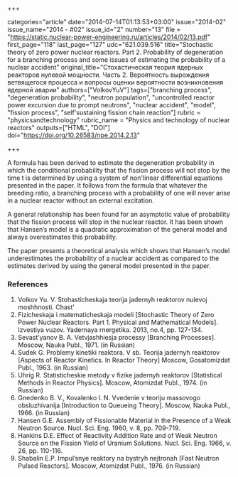 +++

categories="article"
date="2014-07-14T01:13:53+03:00"
issue="2014-02"
issue_name="2014 - #02"
issue_id="2"
number="13"
file = "https://static.nuclear-power-engineering.ru/articles/2014/02/13.pdf"
first_page="118"
last_page="127"
udc="621.039.516"
title="Stochastic theory of zero power nuclear reactors. Part 2. Probability of degeneration for a branching process and some issues of estimating the probability of a nuclear accident"
original_title="Стохастическая теория ядерных реакторов нулевой мощности. Часть 2. Вероятность вырождения ветвящегося процесса и вопросы оценки вероятности возникновения ядерной аварии"
authors=["VolkovYuV"]
tags=["branching process", "degeneration probability", "neutron population", "uncontrolled reactor power excursion due to prompt neutrons", "nuclear accident", "model", "fission process", "self'sustaining fission chain reaction"]
rubric = "physicsandtechnology"
rubric_name = "Physics and technology of nuclear reactors"
outputs=["HTML", "DOI"]
doi="https://doi.org/10.26583/npe.2014.2.13"

+++

A formula has been derived to estimate the degeneration probability in which the conditional probability that the fission process will not stop by the time t is determined by using a system of non'linear differential equations presented in the paper. It follows from the formula that whatever the breeding ratio, a branching process with a probability of one will never arise in a nuclear reactor without an external excitation.

A general relationship has been found for an asymptotic value of probability that the fission process will stop in the nuclear reactor. It has been shown that Hansen’s model is a quadratic approximation of the general model and always overestimates this probability.

The paper presents a theoretical analysis which shows that Hansen’s model underestimates the probability of a nuclear accident as compared to the estimates derived by using the general model presented in the paper.

### References

1. Volkov Yu. V. Stohasticheskaja teorija jadernyh reaktorov nulevoj moshhnosti. Chast’
1. Fizicheskaja i matematicheskaja modeli [Stochastic Theory of Zero Power Nuclear Reactors. Part 1. Physical and Mathematical Models]. Izvestiya vuzov. Yadernaya rnergetika. 2013, no.4, pp. 127-134.
2. Sevast’yanov B. A. Vetvjashhiesja processy [Branching Processes]. Мoscow, Nauka Publ., 1971. (in Russian)
3. Sudek G. Problemy kinetiki reaktora. V sb. Teorija jadernyh reaktorov [Aspects of Reactor Kinetics. In Reactor Theory] Мoscow, Gosatomizdat Publ., 1963. (in Russian)
4. Uhrig R. Statisticheskie metody v fizike jadernyh reaktorov [Statistical Methods in Reactor Physics]. Мoscow, Atomizdat Publ., 1974. (in Russian)
5. Gnedenko B. V., Kovalenko I. N. Vvedenie v teoriju massovogo obsluzhivanija [Introduction to Queueing Theory]. Мoscow, Nauka Publ., 1966. (in Russian)
6. Hansen G.E. Assembly of Fissionable Material in the Presence of a Weak Neutron Source. Nucl. Sci. Eng. 1960, v. 8, pp. 709-719.
7. Hankins D.E. Effect of Reactivity Addition Rate and of Weak Neutron Source on the Fission Yield of Uranium Solutions. Nucl. Sci. Eng. 1966, v. 26, pp. 110-116.
8. Shabalin E.P. Impul’snye reaktory na bystryh nejtronah [Fast Neutron Pulsed Reactors]. Мoscow, Atomizdat Publ., 1976. (in Russian)